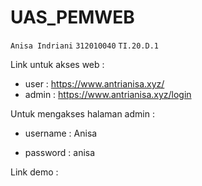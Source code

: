 # UAS_PEMWEB

`Anisa Indriani` `312010040` `TI.20.D.1`

Link untuk akses web :
* user : https://www.antrianisa.xyz/ 
* admin : https://www.antrianisa.xyz/login

Untuk mengakses halaman admin :

- username : Anisa

- password : anisa

Link demo : 
